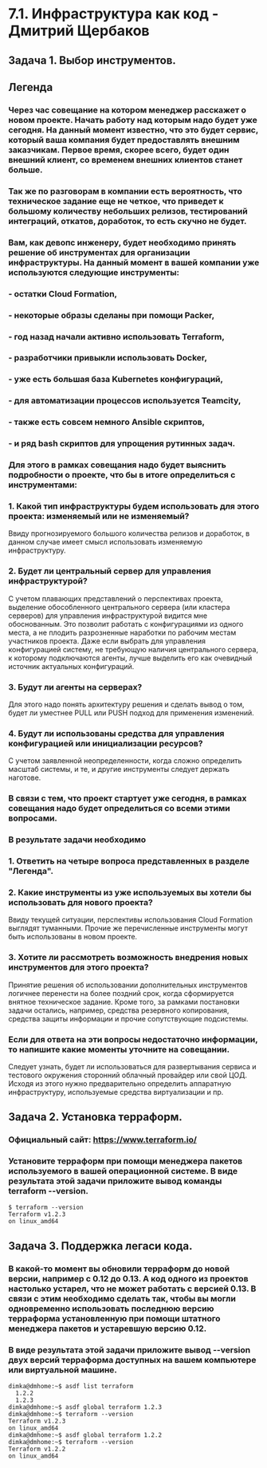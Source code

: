 # 7.1. Инфраструктура как код - Дмитрий Щербаков
## Задача 1. Выбор инструментов.
## Легенда
### Через час совещание на котором менеджер расскажет о новом проекте. Начать работу над которым надо будет уже сегодня. На данный момент известно, что это будет сервис, который ваша компания будет предоставлять внешним заказчикам. Первое время, скорее всего, будет один внешний клиент, со временем внешних клиентов станет больше.
### Так же по разговорам в компании есть вероятность, что техническое задание еще не четкое, что приведет к большому количеству небольших релизов, тестирований интеграций, откатов, доработок, то есть скучно не будет.
### Вам, как девопс инженеру, будет необходимо принять решение об инструментах для организации инфраструктуры. На данный момент в вашей компании уже используются следующие инструменты:
### - остатки Сloud Formation,
### - некоторые образы сделаны при помощи Packer,
### - год назад начали активно использовать Terraform,
### - разработчики привыкли использовать Docker,
### - уже есть большая база Kubernetes конфигураций,
### - для автоматизации процессов используется Teamcity,
### - также есть совсем немного Ansible скриптов,
### - и ряд bash скриптов для упрощения рутинных задач.
### Для этого в рамках совещания надо будет выяснить подробности о проекте, что бы в итоге определиться с инструментами:
### 1. Какой тип инфраструктуры будем использовать для этого проекта: изменяемый или не изменяемый?
Ввиду прогнозируемого большого количества релизов и доработок, в данном случае имеет смысл использовать изменяемую инфраструктуру.
### 2. Будет ли центральный сервер для управления инфраструктурой?
С учетом плавающих представлений о перспективах проекта, выделение обособленного центрального сервера (или кластера серверов) для управления инфраструктурой видится мне обоснованным. Это позволит работать с конфигурациями из одного места, а не плодить разрозненные наработки по рабочим местам участников проекта. Даже если выбрать для управления конфигурацией систему, не требующую наличия центрального сервера, к которому подключаются агенты, лучше выделить его как очевидный источник актуальных конфигураций. 
### 3. Будут ли агенты на серверах?
Для этого надо понять архитектуру решения и сделать вывод о том, будет ли уместнее PULL или PUSH подход для применения изменений.
### 4. Будут ли использованы средства для управления конфигурацией или инициализации ресурсов?
С учетом заявленной неопределенности, когда сложно определить масштаб системы, и те, и другие инструменты следует держать наготове.
### В связи с тем, что проект стартует уже сегодня, в рамках совещания надо будет определиться со всеми этими вопросами.
### В результате задачи необходимо
### 1. Ответить на четыре вопроса представленных в разделе "Легенда".
### 2. Какие инструменты из уже используемых вы хотели бы использовать для нового проекта?
Ввиду текущей ситуации, перспективы использования Сloud Formation выглядят туманными. Прочие же перечисленные инструменты могут быть использованы в новом проекте. 
### 3. Хотите ли рассмотреть возможность внедрения новых инструментов для этого проекта?
Принятие решения об использовании дополнительных инструментов логичнее перенести на более поздний срок, когда сформируется внятное техническое задание.
Кроме того, за рамками постановки задачи остались, например, средства резервного копирования, средства защиты информации и прочие сопутствующие подсистемы. 
### Если для ответа на эти вопросы недостаточно информации, то напишите какие моменты уточните на совещании.
Следует узнать, будет ли использоваться для развертывания сервиса и тестового окружения сторонний облачный провайдер или свой ЦОД. Исходя из этого нужно предварительно определить аппаратную инфраструктуру, используемые средства виртуализации и пр.

## Задача 2. Установка терраформ.
### Официальный сайт: https://www.terraform.io/
### Установите терраформ при помощи менеджера пакетов используемого в вашей операционной системе. В виде результата этой задачи приложите вывод команды terraform --version.
```commandline
$ terraform --version
Terraform v1.2.3
on linux_amd64
```

## Задача 3. Поддержка легаси кода.
### В какой-то момент вы обновили терраформ до новой версии, например с 0.12 до 0.13. А код одного из проектов настолько устарел, что не может работать с версией 0.13. В связи с этим необходимо сделать так, чтобы вы могли одновременно использовать последнюю версию терраформа установленную при помощи штатного менеджера пакетов и устаревшую версию 0.12.
### В виде результата этой задачи приложите вывод --version двух версий терраформа доступных на вашем компьютере или виртуальной машине.
```commandline
dimka@dmhome:~$ asdf list terraform
  1.2.2
  1.2.3
dimka@dmhome:~$ asdf global terraform 1.2.3
dimka@dmhome:~$ terraform --version
Terraform v1.2.3
on linux_amd64
dimka@dmhome:~$ asdf global terraform 1.2.2
dimka@dmhome:~$ terraform --version
Terraform v1.2.2
on linux_amd64
```
